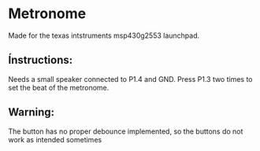 # Metronome

Made for the texas intstruments msp430g2553 launchpad.

## Ínstructions:
Needs a small speaker connected to P1.4 and GND.
Press P1.3 two times to set the beat of the metronome.

## Warning:
The button has no proper debounce implemented, so the buttons do not work as intended sometimes

